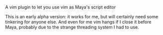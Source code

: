 A vim plugin to let you use vim as Maya's script editor

This is an early alpha version: it works for me, but will certainly need some tinkering for anyone else. And even for me vim hangs if I close it before Maya, probably due to the strange threading system I had to use.